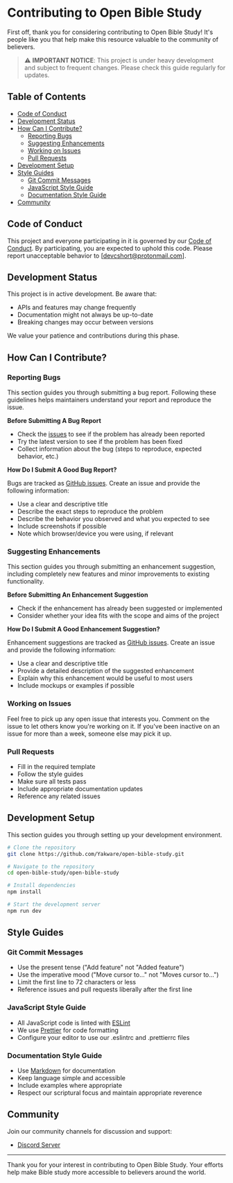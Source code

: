 # Contributing to Open Bible Study

First off, thank you for considering contributing to Open Bible Study! It's people like you that help make this resource valuable to the community of believers.

> ⚠️ **IMPORTANT NOTICE**: This project is under heavy development and subject to frequent changes. Please check this guide regularly for updates.

## Table of Contents

- [Code of Conduct](#code-of-conduct)
- [Development Status](#development-status)
- [How Can I Contribute?](#how-can-i-contribute)
  - [Reporting Bugs](#reporting-bugs)
  - [Suggesting Enhancements](#suggesting-enhancements)
  - [Working on Issues](#working-on-issues)
  - [Pull Requests](#pull-requests)
- [Development Setup](#development-setup)
- [Style Guides](#style-guides)
  - [Git Commit Messages](#git-commit-messages)
  - [JavaScript Style Guide](#javascript-style-guide)
  - [Documentation Style Guide](#documentation-style-guide)
- [Community](#community)

## Code of Conduct

This project and everyone participating in it is governed by our [Code of Conduct](CODE_OF_CONDUCT.md). By participating, you are expected to uphold this code. Please report unacceptable behavior to [devcshort@protonmail.com].

## Development Status

This project is in active development. Be aware that:

- APIs and features may change frequently
- Documentation might not always be up-to-date
- Breaking changes may occur between versions

We value your patience and contributions during this phase.

## How Can I Contribute?

### Reporting Bugs

This section guides you through submitting a bug report. Following these guidelines helps maintainers understand your report and reproduce the issue.

**Before Submitting A Bug Report**

- Check the [issues](https://github.com/Yakware/open-bible-study/issues) to see if the problem has already been reported
- Try the latest version to see if the problem has been fixed
- Collect information about the bug (steps to reproduce, expected behavior, etc.)

**How Do I Submit A Good Bug Report?**

Bugs are tracked as [GitHub issues](https://github.com/Yakware/open-bible-study/issues). Create an issue and provide the following information:

- Use a clear and descriptive title
- Describe the exact steps to reproduce the problem
- Describe the behavior you observed and what you expected to see
- Include screenshots if possible
- Note which browser/device you were using, if relevant

### Suggesting Enhancements

This section guides you through submitting an enhancement suggestion, including completely new features and minor improvements to existing functionality.

**Before Submitting An Enhancement Suggestion**

- Check if the enhancement has already been suggested or implemented
- Consider whether your idea fits with the scope and aims of the project

**How Do I Submit A Good Enhancement Suggestion?**

Enhancement suggestions are tracked as [GitHub issues](https://github.com/Yakware/open-bible-study/issues). Create an issue and provide the following information:

- Use a clear and descriptive title
- Provide a detailed description of the suggested enhancement
- Explain why this enhancement would be useful to most users
- Include mockups or examples if possible

### Working on Issues

Feel free to pick up any open issue that interests you. Comment on the issue to let others know you're working on it. If you've been inactive on an issue for more than a week, someone else may pick it up.

### Pull Requests

- Fill in the required template
- Follow the style guides
- Make sure all tests pass
- Include appropriate documentation updates
- Reference any related issues

## Development Setup

This section guides you through setting up your development environment.

```bash
# Clone the repository
git clone https://github.com/Yakware/open-bible-study.git

# Navigate to the repository
cd open-bible-study/open-bible-study

# Install dependencies
npm install

# Start the development server
npm run dev
```

## Style Guides

### Git Commit Messages

- Use the present tense ("Add feature" not "Added feature")
- Use the imperative mood ("Move cursor to..." not "Moves cursor to...")
- Limit the first line to 72 characters or less
- Reference issues and pull requests liberally after the first line

### JavaScript Style Guide

- All JavaScript code is linted with [ESLint](https://eslint.org/)
- We use [Prettier](https://prettier.io/) for code formatting
- Configure your editor to use our .eslintrc and .prettierrc files

### Documentation Style Guide

- Use [Markdown](https://daringfireball.net/projects/markdown/) for documentation
- Keep language simple and accessible
- Include examples where appropriate
- Respect our scriptural focus and maintain appropriate reverence

## Community

Join our community channels for discussion and support:

- [Discord Server](https://discord.gg/rqs7Auq2Sy)

---

Thank you for your interest in contributing to Open Bible Study. Your efforts help make Bible study more accessible to believers around the world.
